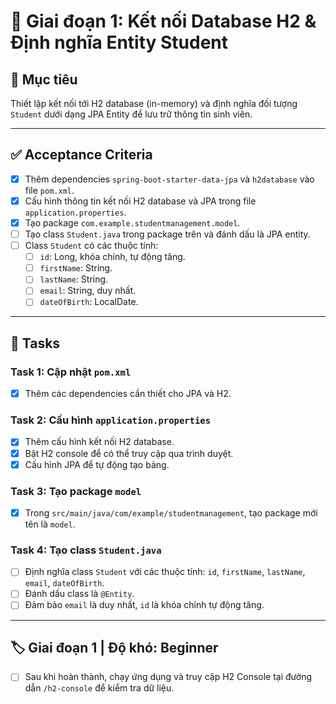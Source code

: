 ﻿# 📌 Giai đoạn 1: Kết nối Database H2 & Định nghĩa Entity Student

## 🎯 Mục tiêu
Thiết lập kết nối tới H2 database (in-memory) và định nghĩa đối tượng `Student` dưới dạng JPA Entity để lưu trữ thông tin sinh viên.

---

## ✅ Acceptance Criteria
- [x] Thêm dependencies `spring-boot-starter-data-jpa` và `h2database` vào file `pom.xml`.  
- [x] Cấu hình thông tin kết nối H2 database và JPA trong file `application.properties`.  
- [x] Tạo package `com.example.studentmanagement.model`.  
- [ ] Tạo class `Student.java` trong package trên và đánh dấu là JPA entity.  
- [ ] Class `Student` có các thuộc tính:  
  - [ ] `id`: Long, khóa chính, tự động tăng.  
  - [ ] `firstName`: String.  
  - [ ] `lastName`: String.  
  - [ ] `email`: String, duy nhất.  
  - [ ] `dateOfBirth`: LocalDate.  

---

## 📂 Tasks

### Task 1: Cập nhật `pom.xml`
- [x] Thêm các dependencies cần thiết cho JPA và H2.

### Task 2: Cấu hình `application.properties`
- [x] Thêm cấu hình kết nối H2 database.  
- [x] Bật H2 console để có thể truy cập qua trình duyệt.  
- [x] Cấu hình JPA để tự động tạo bảng.

### Task 3: Tạo package `model`
- [x] Trong `src/main/java/com/example/studentmanagement`, tạo package mới tên là `model`.

### Task 4: Tạo class `Student.java`
- [ ] Định nghĩa class `Student` với các thuộc tính: `id`, `firstName`, `lastName`, `email`, `dateOfBirth`.  
- [ ] Đánh dấu class là `@Entity`.  
- [ ] Đảm bảo `email` là duy nhất, `id` là khóa chính tự động tăng.

---

## 🏷️ Giai đoạn 1 | Độ khó: Beginner
- [ ] Sau khi hoàn thành, chạy ứng dụng và truy cập H2 Console tại đường dẫn `/h2-console` để kiểm tra dữ liệu.

